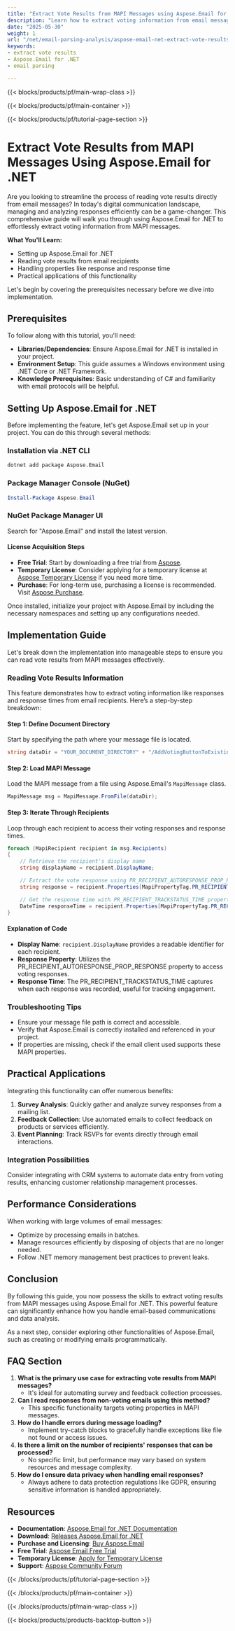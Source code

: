 ```yaml
---
title: "Extract Vote Results from MAPI Messages using Aspose.Email for .NET | Email Parsing & Analysis Guide"
description: "Learn how to extract voting information from email messages with ease using Aspose.Email for .NET. This guide covers setup, reading responses, and practical applications."
date: "2025-05-30"
weight: 1
url: "/net/email-parsing-analysis/aspose-email-net-extract-vote-results-mapi-messages/"
keywords:
- extract vote results
- Aspose.Email for .NET
- email parsing

---
```


{{< blocks/products/pf/main-wrap-class >}}

{{< blocks/products/pf/main-container >}}

{{< blocks/products/pf/tutorial-page-section >}}
# Extract Vote Results from MAPI Messages Using Aspose.Email for .NET

Are you looking to streamline the process of reading vote results directly from email messages? In today's digital communication landscape, managing and analyzing responses efficiently can be a game-changer. This comprehensive guide will walk you through using Aspose.Email for .NET to effortlessly extract voting information from MAPI messages.

**What You'll Learn:**
- Setting up Aspose.Email for .NET
- Reading vote results from email recipients
- Handling properties like response and response time
- Practical applications of this functionality

Let's begin by covering the prerequisites necessary before we dive into implementation.

## Prerequisites

To follow along with this tutorial, you'll need:

- **Libraries/Dependencies**: Ensure Aspose.Email for .NET is installed in your project.
- **Environment Setup**: This guide assumes a Windows environment using .NET Core or .NET Framework.
- **Knowledge Prerequisites**: Basic understanding of C# and familiarity with email protocols will be helpful.

## Setting Up Aspose.Email for .NET

Before implementing the feature, let's get Aspose.Email set up in your project. You can do this through several methods:

### Installation via .NET CLI
```bash
dotnet add package Aspose.Email
```

### Package Manager Console (NuGet)
```powershell
Install-Package Aspose.Email
```

### NuGet Package Manager UI
Search for "Aspose.Email" and install the latest version.

#### License Acquisition Steps
- **Free Trial**: Start by downloading a free trial from [Aspose](https://releases.aspose.com/email/net/).
- **Temporary License**: Consider applying for a temporary license at [Aspose Temporary License](https://purchase.aspose.com/temporary-license/) if you need more time.
- **Purchase**: For long-term use, purchasing a license is recommended. Visit [Aspose Purchase](https://purchase.aspose.com/buy).

Once installed, initialize your project with Aspose.Email by including the necessary namespaces and setting up any configurations needed.

## Implementation Guide

Let's break down the implementation into manageable steps to ensure you can read vote results from MAPI messages effectively.

### Reading Vote Results Information

This feature demonstrates how to extract voting information like responses and response times from email recipients. Here’s a step-by-step breakdown:

#### Step 1: Define Document Directory
Start by specifying the path where your message file is located.
```csharp
string dataDir = "YOUR_DOCUMENT_DIRECTORY" + "/AddVotingButtonToExistingMessage.msg";
```

#### Step 2: Load MAPI Message
Load the MAPI message from a file using Aspose.Email's `MapiMessage` class.
```csharp
MapiMessage msg = MapiMessage.FromFile(dataDir);
```

#### Step 3: Iterate Through Recipients
Loop through each recipient to access their voting responses and response times.
```csharp
foreach (MapiRecipient recipient in msg.Recipients)
{
    // Retrieve the recipient's display name
    string displayName = recipient.DisplayName;

    // Extract the vote response using PR_RECIPIENT_AUTORESPONSE_PROP_RESPONSE property
    string response = recipient.Properties[MapiPropertyTag.PR_RECIPIENT_AUTORESPONSE_PROP_RESPONSE].GetString();

    // Get the response time with PR_RECIPIENT_TRACKSTATUS_TIME property
    DateTime responseTime = recipient.Properties[MapiPropertyTag.PR_RECIPIENT_TRACKSTATUS_TIME].GetDateTime();
}
```

#### Explanation of Code
- **Display Name**: `recipient.DisplayName` provides a readable identifier for each recipient.
- **Response Property**: Utilizes the PR_RECIPIENT_AUTORESPONSE_PROP_RESPONSE property to access voting responses.
- **Response Time**: The PR_RECIPIENT_TRACKSTATUS_TIME captures when each response was recorded, useful for tracking engagement.

### Troubleshooting Tips
- Ensure your message file path is correct and accessible.
- Verify that Aspose.Email is correctly installed and referenced in your project.
- If properties are missing, check if the email client used supports these MAPI properties.

## Practical Applications
Integrating this functionality can offer numerous benefits:
1. **Survey Analysis**: Quickly gather and analyze survey responses from a mailing list.
2. **Feedback Collection**: Use automated emails to collect feedback on products or services efficiently.
3. **Event Planning**: Track RSVPs for events directly through email interactions.

### Integration Possibilities
Consider integrating with CRM systems to automate data entry from voting results, enhancing customer relationship management processes.

## Performance Considerations
When working with large volumes of email messages:
- Optimize by processing emails in batches.
- Manage resources efficiently by disposing of objects that are no longer needed.
- Follow .NET memory management best practices to prevent leaks.

## Conclusion
By following this guide, you now possess the skills to extract voting results from MAPI messages using Aspose.Email for .NET. This powerful feature can significantly enhance how you handle email-based communications and data analysis.

As a next step, consider exploring other functionalities of Aspose.Email, such as creating or modifying emails programmatically.

## FAQ Section
1. **What is the primary use case for extracting vote results from MAPI messages?**
   - It's ideal for automating survey and feedback collection processes.
2. **Can I read responses from non-voting emails using this method?**
   - This specific functionality targets voting properties in MAPI messages.
3. **How do I handle errors during message loading?**
   - Implement try-catch blocks to gracefully handle exceptions like file not found or access issues.
4. **Is there a limit on the number of recipients' responses that can be processed?**
   - No specific limit, but performance may vary based on system resources and message complexity.
5. **How do I ensure data privacy when handling email responses?**
   - Always adhere to data protection regulations like GDPR, ensuring sensitive information is handled appropriately.

## Resources
- **Documentation**: [Aspose.Email for .NET Documentation](https://reference.aspose.com/email/net/)
- **Download**: [Releases Aspose.Email for .NET](https://releases.aspose.com/email/net/)
- **Purchase and Licensing**: [Buy Aspose.Email](https://purchase.aspose.com/buy)
- **Free Trial**: [Aspose Email Free Trial](https://releases.aspose.com/email/net/)
- **Temporary License**: [Apply for Temporary License](https://purchase.aspose.com/temporary-license/)
- **Support**: [Aspose Community Forum](https://forum.aspose.com/c/email/10)

{{< /blocks/products/pf/tutorial-page-section >}}

{{< /blocks/products/pf/main-container >}}

{{< /blocks/products/pf/main-wrap-class >}}

{{< blocks/products/products-backtop-button >}}